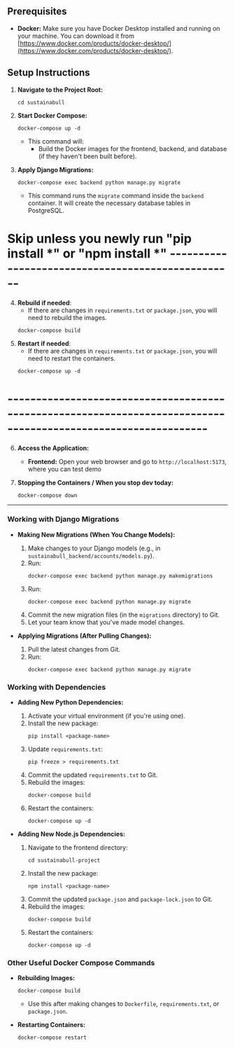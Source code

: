 ## Prerequisites

*   **Docker:** Make sure you have Docker Desktop installed and running on your machine. You can download it from [https://www.docker.com/products/docker-desktop/](https://www.docker.com/products/docker-desktop/).

## Setup Instructions


1.  **Navigate to the Project Root:**

    ```
    cd sustainabull
    ```

2.  **Start Docker Compose:**

    ```
    docker-compose up -d
    ```

    *   This command will:
        *   Build the Docker images for the frontend, backend, and database (if they haven't been built before).

3.  **Apply Django Migrations:**

    ```
    docker-compose exec backend python manage.py migrate
    ```

    *   This command runs the `migrate` command inside the `backend` container. It will create the necessary database tables in PostgreSQL.

# Skip unless you newly run "pip install *" or "npm install *" --------------------------------------------------
4. **Rebuild if needed**:
    * If there are changes in `requirements.txt` or `package.json`, you will need to rebuild the images.
    ```
    docker-compose build
    ```
5. **Restart if needed**:
    * If there are changes in `requirements.txt` or `package.json`, you will need to restart the containers.
    ```
    docker-compose up -d
    ```
# ---------------------------------------------------------------------------------------------------------------

6. **Access the Application:**

    *   **Frontend:** Open your web browser and go to `http://localhost:5173`, where you can test demo
    <!-- *   **Backend:** The backend API will be running on `http://localhost:8000`.  -->

7.  **Stopping the Containers / When you stop dev today:**
    ```
    docker-compose down
    ```


---------------------------------------------------------------------------------------------------------------------------------------
### Working with Django Migrations

*   **Making New Migrations (When You Change Models):**
    1.  Make changes to your Django models (e.g., in `sustainabull_backend/accounts/models.py`).
    2.  Run:
        ```
        docker-compose exec backend python manage.py makemigrations
        ```
    3.  Run:
        ```
        docker-compose exec backend python manage.py migrate
        ```
    4.  Commit the new migration files (in the `migrations` directory) to Git.
    5.  Let your team know that you've made model changes.

*   **Applying Migrations (After Pulling Changes):**
    1.  Pull the latest changes from Git.
    2.  Run:
        ```
        docker-compose exec backend python manage.py migrate
        ```

### Working with Dependencies

*   **Adding New Python Dependencies:**
    1.  Activate your virtual environment (if you're using one).
    2.  Install the new package:
        ```
        pip install <package-name>
        ```
    3.  Update `requirements.txt`:
        ```
        pip freeze > requirements.txt
        ```
    4.  Commit the updated `requirements.txt` to Git.
    5. Rebuild the images:
        ```
        docker-compose build
        ```
    6. Restart the containers:
        ```
        docker-compose up -d
        ```

*   **Adding New Node.js Dependencies:**
    1.  Navigate to the frontend directory:
        ```
        cd sustainabull-project
        ```
    2.  Install the new package:
        ```
        npm install <package-name>
        ```
    3.  Commit the updated `package.json` and `package-lock.json` to Git.
    4. Rebuild the images:
        ```
        docker-compose build
        ```
    5. Restart the containers:
        ```
        docker-compose up -d
        ```

### Other Useful Docker Compose Commands

*   **Rebuilding Images:**
    ```
    docker-compose build
    ```
    *   Use this after making changes to `Dockerfile`, `requirements.txt`, or `package.json`.

*   **Restarting Containers:**
    ```
    docker-compose restart
    ```